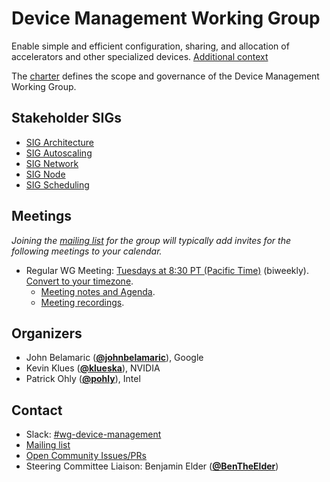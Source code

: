 <!---
This is an autogenerated file!

Please do not edit this file directly, but instead make changes to the
sigs.yaml file in the project root.

To understand how this file is generated, see https://git.k8s.io/community/generator/README.md
--->
# Device Management Working Group

Enable simple and efficient configuration, sharing, and allocation of accelerators and other specialized devices.
[Additional context](https://groups.google.com/a/kubernetes.io/g/dev/c/YWXGXe07A5w/m/OqLvdQ47BQAJ)

The [charter](charter.md) defines the scope and governance of the Device Management Working Group.

## Stakeholder SIGs
* [SIG Architecture](/sig-architecture)
* [SIG Autoscaling](/sig-autoscaling)
* [SIG Network](/sig-network)
* [SIG Node](/sig-node)
* [SIG Scheduling](/sig-scheduling)

## Meetings
*Joining the [mailing list](https://groups.google.com/a/kubernetes.io/g/wg-device-management) for the group will typically add invites for the following meetings to your calendar.*
* Regular WG Meeting: [Tuesdays at 8:30 PT (Pacific Time)](TBD) (biweekly). [Convert to your timezone](http://www.thetimezoneconverter.com/?t=8%3A30&tz=PT%20%28Pacific%20Time%29).
  * [Meeting notes and Agenda](https://docs.google.com/document/d/1qxI87VqGtgN7EAJlqVfxx86HGKEAc2A3SKru8nJHNkQ/edit?usp=sharing).
  * [Meeting recordings](https://www.youtube.com/playlist?list=PL69nYSiGNLP1kac4zsH0INEWEZlPhOhlp).

## Organizers

* John Belamaric (**[@johnbelamaric](https://github.com/johnbelamaric)**), Google
* Kevin Klues (**[@klueska](https://github.com/klueska)**), NVIDIA
* Patrick Ohly (**[@pohly](https://github.com/pohly)**), Intel

## Contact
- Slack: [#wg-device-management](https://kubernetes.slack.com/messages/wg-device-management)
- [Mailing list](https://groups.google.com/a/kubernetes.io/g/wg-device-management)
- [Open Community Issues/PRs](https://github.com/kubernetes/community/labels/wg%2Fdevice-management)
- Steering Committee Liaison: Benjamin Elder (**[@BenTheElder](https://github.com/BenTheElder)**)
<!-- BEGIN CUSTOM CONTENT -->

<!-- END CUSTOM CONTENT -->
